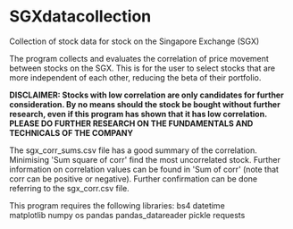 # SGXdatacollection
Collection of stock data for stock on the Singapore Exchange (SGX)

The program collects and evaluates the correlation of price movement between stocks on the SGX. This is for the user to select stocks that are more independent of each other, reducing the beta of their portfolio. 

**DISCLAIMER: Stocks with low correlation are only candidates for further consideration. By no means should the stock be bought without further research, even if this program has shown that it has low correlation. PLEASE DO FURTHER RESEARCH ON THE FUNDAMENTALS AND TECHNICALS OF THE COMPANY**

The sgx_corr_sums.csv file has a good summary of the correlation. Minimising 'Sum square of corr' find the most uncorrelated stock. Further information on correlation values can be found in 'Sum of corr' (note that corr can be positive or negative). Further confirmation can be done referring to the sgx_corr.csv file.

This program requires the following libraries:
bs4 
datetime  
matplotlib
numpy 
os
pandas
pandas_datareader
pickle
requests
